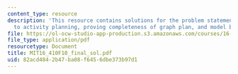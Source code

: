 ```yaml
---
content_type: resource
description: 'This resource contains solutions for the problem statements related
  to activity planning, proving completeness of graph plan, and model based diagnosis. '
file: https://ol-ocw-studio-app-production.s3.amazonaws.com/courses/16-410-principles-of-autonomy-and-decision-making-fall-2010/82acd4842b47ba08f6456dbe373b97d1_MIT16_410F10_final_sol.pdf
file_type: application/pdf
resourcetype: Document
title: MIT16_410F10_final_sol.pdf
uid: 82acd484-2b47-ba08-f645-6dbe373b97d1
---
```

